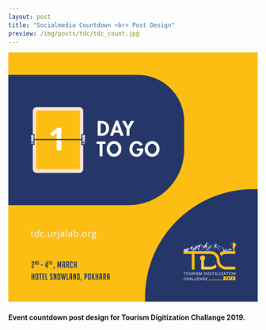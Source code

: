 ```yaml
---
layout: post
title: "Socialmedia Countdown <br> Post Design"
preview: /img/posts/tdc/tdc_count.jpg
---
```


![TDC Countdown Post](/img/posts/tdc/tdc_count.jpg) 

#### Event countdown post design for Tourism Digitization Challange 2019.